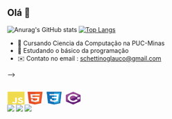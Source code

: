 ## Olá 👋




![Anurag's GitHub stats](https://github-readme-stats.vercel.app/api?username=glaucoschettino&theme=yeblu&show_icons=true)
[![Top Langs](https://github-readme-stats.vercel.app/api/top-langs/?username=glaucoschettino&layout=donut)](https://github.com/glaucoschettino/github-readme-stats)
- 🔭 Cursando Ciencia da Computação na PUC-Minas
- 🌱 Estudando o básico da programação
- ✉️ Contato no email : schettinoglauco@gmail.com

-->

<div style="display: inline_block"><br>
  <img align="center" alt="Rafa-Js" height="30" width="40" src="https://raw.githubusercontent.com/devicons/devicon/master/icons/javascript/javascript-plain.svg">
  <img align="center" alt="Rafa-HTML" height="30" width="40" src="https://raw.githubusercontent.com/devicons/devicon/master/icons/html5/html5-original.svg">
  <img align="center" alt="Rafa-CSS" height="30" width="40" src="https://raw.githubusercontent.com/devicons/devicon/master/icons/css3/css3-original.svg">
 <img align="center" alt="Rafa-Csharp" height="30" width="40" src="https://raw.githubusercontent.com/devicons/devicon/master/icons/csharp/csharp-original.svg">
</div>



<div> 
  <a href="https://instagram.com/glaucoschettino" target="_blank"><img src="https://img.shields.io/badge/-Instagram-%23E4405F?style=for-the-badge&logo=instagram&logoColor=white" target="_blank"></a>
  <a href = "mailto:schettinoglauco@gmail.com"><img src="https://img.shields.io/badge/-Gmail-%23333?style=for-the-badge&logo=gmail&logoColor=white" target="_blank"></a>
  <a href= "https://www.linkedin.com/in/glauco-schettino-449b28315/" target="_blank"><img src="https://img.shields.io/badge/-LinkedIn-%230077B5?style=for-the-badge&logo=linkedin&logoColor=white" target="_blank"></a> 
  
</div>
